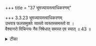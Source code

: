 +++
title = "37 भूमज्यायस्त्वाधिकरणम्"

+++
3.3.23 भूमज्यायस्त्वाधिकरणम्  
उभयत्र फलसमुक्तेः व्यस्तो व्यस्तस्समस्तो वा ।  
वैश्वानरो विचिन्त्यः नैव निषेधात् समस्त एव स्यात् ॥ 43 ॥

<details><summary>टीका</summary>

3.3.23 भूमज्यायस्त्वाधिकरणम् In the वैश्वानरविद्या it is stated that the Supreme Brahman is to be meditated upon as having the sky as Its head, the Sun as Its eyes, the earth as Its body, etc. It is also mentioned that meditation upon each and every aforesaid limb individually produces a specific result. Therefore, it is argued by the पूर्वपक्षिन् that meditation on the individual parts must be persued as meditation upon the parts is enjoined with specific result of its own. This position is not correct in view of the fact that the श्रुति text speaks of evil as ensuing from meditation upon the parts. Hence meditation upon the whole must be pursued. Notes : 1. छान्द् Up., V.xii.2.
</details>

